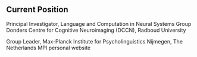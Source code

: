 ## Current Position
Principal Investigator, Language and Computation in Neural Systems Group
Donders Centre for Cognitive Neuroimaging (DCCN), Radboud University


Group Leader, Max-Planck Institute for Psycholinguistics
Nijmegen, The Netherlands
MPI  personal website
